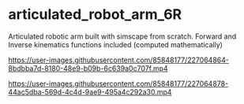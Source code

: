 # articulated_robot_arm_6R
Articulated robotic arm built with simscape from scratch. Forward and Inverse kinematics functions included (computed mathematically)



https://user-images.githubusercontent.com/85848177/227064864-8bdbba7d-8180-48e9-b09b-6c639a0c707f.mp4



https://user-images.githubusercontent.com/85848177/227064878-44ac5dba-569d-4c4d-9ae9-495a4c292a30.mp4

